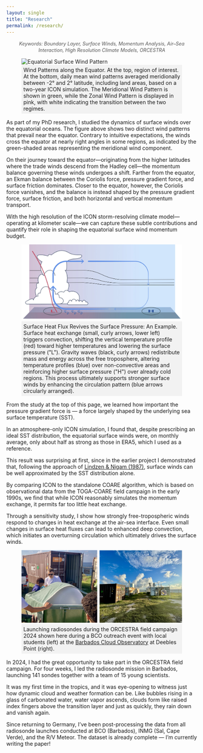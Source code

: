 ```yaml
---
layout: single
title: "Research"
permalink: /research/
---
```

<div style="text-align: center; margin-bottom: 1em;">
  <span style="font-size: 0.9em; font-style: italic; color: #555;">
    Keywords: Boundary Layer, Surface Winds, Momentum Analysis, Air–Sea Interaction, High Resolution Climate Models, ORCESTRA
  </span>
</div>

<figure>
    <img src="/assets/images/Equatorial_Winds.png" alt="Equatorial Surface Wind Pattern">
    <figcaption style="background-color: #f2f2f2; padding: 5px;"> Wind Patterns along the Equator. At the top, region of interest. At the bottom, daily mean wind patterns averaged meridionally between -2° and 2° latitude, including land areas, based on a two-year ICON simulation. The Meridional Wind Pattern is shown in green, while the Zonal Wind Pattern is displayed in pink, with white indicating the transition between the two regimes. </figcaption>
</figure>
<section>
  <p>
    As part of my PhD research, I studied the dynamics of surface winds over the equatorial oceans.
    The figure above shows two distinct wind patterns that prevail near the equator.
    Contrary to intuitive expectations, the winds cross the equator at nearly right angles in some regions,
    as indicated by the green-shaded areas representing the meridional wind component.
  </p>

  <p>
    On their journey toward the equator—originating from the higher latitudes where the trade winds descend
    from the Hadley cell—the momentum balance governing these winds undergoes a shift.
    Farther from the equator, an Ekman balance between the Coriolis force, pressure gradient force, and surface
    friction dominates. Closer to the equator, however, the Coriolis force vanishes, and the balance is instead
    shaped by the pressure gradient force, surface friction, and both horizontal and vertical momentum transport.
  </p>

  <p>
    With the high resolution of the ICON storm-resolving climate model—operating at kilometer scale—we can capture
    these subtle contributions and quantify their role in shaping the equatorial surface wind momentum budget.
  </p>
</section>

<figure>
    <img src="/assets/images/overturning.png" alt="Small scale triggers overturning circulation">
    <figcaption style="background-color: #f2f2f2; padding: 5px;">Surface Heat Flux Revives the Surface Pressure: An Example. Surface heat exchange (small, curly arrows, lower left) triggers convection, shifting the vertical temperature profile (red) toward higher temperatures and lowering the surface pressure ("L"). Gravity waves (black, curly arrows) redistribute mass and energy across the free troposphere, altering temperature profiles (blue) over non-convective areas and reinforcing higher surface pressure ("H") over already cold regions. This process ultimately supports stronger surface winds by enhancing the circulation pattern (blue arrows circularly arranged). </figcaption>
</figure>
<section>
  <p>
    From the study at the top of this page, we learned how important the pressure gradient force is — a force largely shaped by the underlying sea surface temperature (SST).
  </p>

  <p>
    In an atmosphere-only ICON simulation, I found that, despite prescribing an ideal SST distribution, the equatorial surface winds were, on monthly average, only about half as strong as those in ERA5, which I used as a reference.
  </p>

  <p>
    This result was surprising at first, since in the earlier project I demonstrated that, following the approach of 
    <a href="https://journals.ametsoc.org/view/journals/atsc/44/17/1520-0469_1987_044_2418_otross_2_0_co_2.xml" target="_blank">Lindzen &amp; Nigam (1987)</a>,
    surface winds can be well approximated by the SST distribution alone.
  </p>

  <p>
    By comparing ICON to the standalone COARE algorithm, which is based on observational data from the TOGA-COARE field campaign in the early 1990s, we find that while ICON reasonably simulates the momentum exchange, it permits far too little heat exchange.
  </p>

  <p>
    Through a sensitivity study, I show how strongly free-tropospheric winds respond to changes in heat exchange at the air-sea interface. Even small changes in surface heat fluxes can lead to enhanced deep convection, which initiates an overturning circulation which ultimately drives the surface winds.
  </p>
</section>

<figure>
    <img src="/assets/images/BCO_Action.png" alt="BCO action">
    <figcaption style="background-color: #f2f2f2; padding: 5px;">Launching radiosondes during the ORCESTRA field campaign 2024 shown here during a BCO outreach event with local students (left) at the <a href="https://barbados.mpimet.mpg.de/" target="_blank">Barbados Cloud Observatory</a> at Deebles Point (right). </figcaption>
</figure>

<section>
  <p>
    In 2024, I had the great opportunity to take part in the ORCESTRA field campaign. For four weeks,
    I led the radiosonde mission in Barbados, launching 141 sondes together with a team of 15 young scientists.
  </p>

  <p>
    It was my first time in the tropics, and it was eye-opening to witness just how dynamic cloud and weather
    formation can be. Like bubbles rising in a glass of carbonated water, water vapor ascends, clouds form like
    raised index fingers above the transition layer and just as quickly, they rain down and vanish again.
  </p>

  <p>
    Since returning to Germany, I’ve been post-processing the data from all radiosonde launches conducted at
    BCO (Barbados), INMG (Sal, Cape Verde), and the R/V Meteor. The dataset is already complete — I’m currently
    writing the paper!
  </p>
</section>
